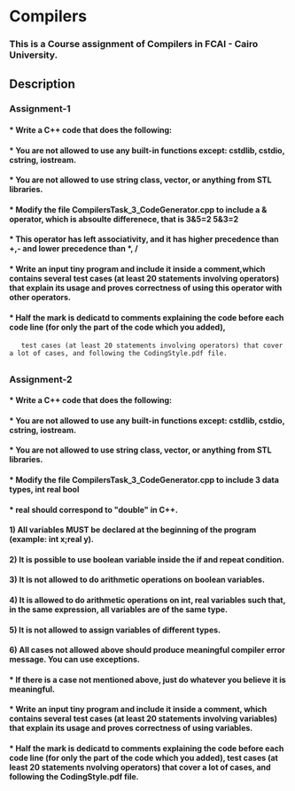 # Compilers
### This is a Course assignment of Compilers in FCAI - Cairo University.

## Description 

###   Assignment-1
#### * Write a C++ code that does the following:
#### * You are not allowed to use any built-in functions except: cstdlib, cstdio, cstring, iostream.
#### * You are not allowed to use string class, vector, or anything from STL libraries.
#### * Modify the file CompilersTask_3_CodeGenerator.cpp to include a & operator, which is absoulte differenece, that is 3&5=2 5&3=2
#### * This operator has left associativity, and it has higher precedence than +,- and lower precedence than *, /
#### * Write an input tiny program and include it inside a comment,which contains several test cases (at least 20 statements involving operators) that explain its usage and proves        correctness of using this operator with other operators.
#### * Half the mark is dedicatd to comments explaining the code before each code line (for only the part of the code which you added), 
       test cases (at least 20 statements involving operators) that cover a lot of cases, and following the CodingStyle.pdf file.


##     

### Assignment-2
  
  
#### * Write a C++ code that does the following:
#### * You are not allowed to use any built-in functions except: cstdlib, cstdio, cstring, iostream.
#### * You are not allowed to use string class, vector, or anything from STL libraries.

#### * Modify the file CompilersTask_3_CodeGenerator.cpp to include 3 data types, int real bool
#### * real should correspond to "double" in C++.

#### 1) All variables MUST be declared at the beginning of the program (example: int x;real y).        
#### 2) It is possible to use boolean variable inside the if and repeat condition.                      
#### 3) It is not allowed to do arithmetic operations on boolean variables.

#### 4) It is allowed to do arithmetic operations on int, real variables such that, in the same expression, all variables are of the same type.
#### 5) It is not allowed to assign variables of different types.
#### 6) All cases not allowed above should produce meaningful compiler error message. You can use exceptions.

  
#### * If there is a case not mentioned above, just do whatever you believe it is meaningful.
#### * Write an input tiny program and include it inside a comment, which contains several test cases (at least 20 statements involving variables) that explain its usage and              proves correctness of using variables.
#### * Half the mark is dedicatd to comments explaining the code before each code line (for only the part of the code which you added), test cases (at least 20 statements                nvolving operators) that cover a lot of cases, and following the CodingStyle.pdf file.


  
  

